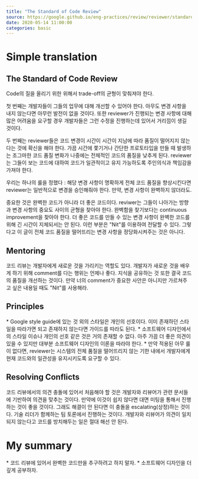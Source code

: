```yaml
---
title: "The Standard of Code Review"
source: https://google.github.io/eng-practices/review/reviewer/standard.html
date: 2020-05-14 11:00:00
categories: basic
---
```

<h1>Simple translation</h1>
<h2>The Standard of Code Review</h2>
Code의 질을 올리기 위한 위해서 trade-off의 균형이 맞춰져야 한다. 

첫 번째는 개발자들이 그들의 업무에 대해 개선할 수 있어야 한다. 아무도 변경 사항을 내지 않는다면 아무런 발전이 없을 것이다. 또한 reviewer가 진행되는 변경 사항에 대해 많은 어려움을 요구할 경우 개발자들은 그런 수정을 진행하는데 있어서 거리낌이 생길 것이다.

두 번째는 reviewer들은 코드 변경이 시간이 시간이 지남에 따라 품질이 떨어지지 않는다는 것에 확신을 해야 한다. 가끔 시간에 쫓기거나 간단한 프로토타입을 만들 때 발생하는 조그마한 코드 품질 변화가 나중에는 전체적인 코드의 품질을 낮추게 된다. reviewer는 그들이 보는 코드에 대하여 코드가 일관적이고 유지 가능하도록 주인의식과 책임감을 가져야 한다.

우리는 하나의 룰을 정했다 : 해당 변경 사항이 명확하게 전체 코드 품질을 향상시킨다면 reviewer는 일반적으로 변경을 승인해줘야 한다. 만약, 변경 사항이 완벽하지 않더라도.

중요한 것은 완벽한 코드가 아니라 더 좋은 코드이다. reviwer는 그들이 나아가는 방향과 변경 사항의 중요도 사이의 균형을 찾아야 한다. 완벽함을 찾기보다는 continuous improvement을 찾아야 한다. 더 좋은 코드를 만들 수 있는 변경 사항이 완벽한 코드를 위해 긴 시간이 지체되서는 안 된다. 이런 부분은  "Nit"를 이용하여 전달할 수 있다. 그렇다고 이 글이 전체 코드 품질을 떨어뜨리는 변경 사항을 정당화시켜주는 것은 아니다.

<h2>Mentoring</h2>
코드 리뷰는 개발자에게 새로운 것을 가리키는 역할도 있다. 개발자가 새로운 것을 배우게 하기 위해 comment를 다는 행위는 언제나 좋다. 지식을 공유하는 것 또한 결국 코드의 품질을 개선하는 것이다. 만약 너의 comment가 중요한 사안은 아니지만 가르쳐주고 싶은 내용일 때도 "Nit"를 사용해라.

<h2>Principles</h2>
* Google style guide에 있는 것 외의 스타일은 개인의 선호이다. 이미 존재하던 스타일을 따라가면 되고 존재하지 않는다면 가이드를 따라도 된다.
* 소프트웨어 디자인에서의 스타일 이슈나 개인의 선호 같은 것은 거의 존재할 수 없다. 아주 가끔 더 좋은 의견이 있을 수 있지만 대부분 소프트웨어 디자인의 이론을 따라야 한다.
* 만약 적용된 아무 룰이 없다면, reviewer는 시스템의 전체 품질을 떨어뜨리지 않는 기한 내에서 개발자에게 현재 코드와의 일관성을 유지시키도록 요구할 수 있다.

<h2>Resolving Conflicts</h2>
코드 리뷰에서의 의견 충돌에 있어서 처음해야 할 것은 개발자와 리뷰어가 관련 문서들에 기반하여 의견을 맞추는 것이다. 만약에 이것이 쉽지 않다면 대면 미팅을 통해서 진행하는 것이 좋을 것이다. 그래도 해결이 안 된다면 이 충돌을 escalating(상정)하는 것이다. 기술 리더가 함께하는 팀 토론에서 진행하는 것이다. 개발자와 리뷰어가 의견이 일치되지 않는다고 코드를 방치해두는 일은 절대 해선 안 된다.

<h1>My summary</h1>
* 코드 리뷰에 있어서 완벽한 코드만을 추구하려고 하지 말자.
* 소프트웨어 디자인을 더 깊게 공부하자.